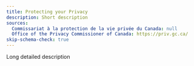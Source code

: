```yaml
---
title: Protecting your Privacy
description: Short description
sources:
  Commissariat à la protection de la vie privée du Canada: null
  Office of the Privacy Commissioner of Canada: https://priv.gc.ca/
skip-schema-check: true
---
```

Long detailed description

